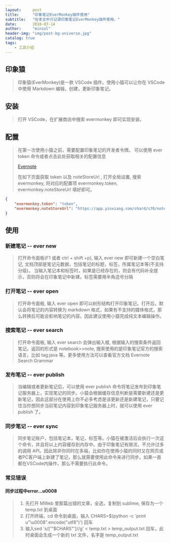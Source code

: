 ```yaml
---
layout:     post
title:      "印象笔记EverMonkey插件使用"
subtitle:   "在本文中只记录印象笔记EverMonkey插件使用。"
date:       2018-07-14
author:     "minsol"
header-img: "img/post-bg-universe.jpg"
catalog: true
tags:
    - 工具介绍
---
```


## 印象猿
>印象猿(EverMonkey)是一款 VSCode 插件。使用小猿可以让你在 VSCode 中使用 Markdown 编辑，创建，更新印象笔记。

## 安装
>打开 VSCode，在扩展商店中搜索 evermonkey 即可实现安装。

## 配置
>在第一次使用小猿之前，需要配置印象笔记的开发者令牌。
可以使用 ever token 命令或者点击此处获取相关的配置信息<p><a href="https://app.yinxiang.com/api/DeveloperToken.action">Evernote</a></p>
>在如下页面获取 token 以及 noteStoreUrl
, 打开全局设置, 搜索evermonkey, 将对应的配置项 evermonkey.token, evermonkey.noteStoreUrl 填好即可。
```json
{
    "evermonkey.token": "token",
    "evermonkey.noteStoreUrl": "https://app.yinxiang.com/shard/s70/notestore"
}
```

## 使用

### 新建笔记 -- ever new
>打开命令面板(F1 或者 ctrl + shift +p), 输入 ever new 即可新建一个空白笔记, 文档顶部是笔记元数据，包括笔记的标题，标签，所属笔记本等(不支持分级)。
当输入笔记本和标签时，如果是已经存在的，则会有代码补全提示，否则将会在印象笔记中新建。标签需要用半角逗号分隔

### 打开笔记 -- ever open
>打开命令面板, 输入 ever open 即可以树形结构打开印象笔记。打开后，默认会将笔记的内容转换为 markdown 格式，如果有不支持的媒体格式，那么转换后可能会影响笔记的内容。因此建议使用小猿完成纯文本编辑操作。

### 搜索笔记 -- ever search
>打开命令面板, 输入 ever search 会弹出输入框, 根据输入的搜索条件返回笔记。返回的形式是 notebook>>note, 搜索使用的是印象笔记官方的搜索语言，比如 tag:java 等。更多使用方法可以查看官方文档 Evernote Search Grammar

### 发布笔记 -- ever publish
>当编辑或者更新笔记后，可以使用 ever publish 命令将笔记发布到印象笔记服务器上，实现笔记的同步。小猿会根据缓存信息判断是需要新建还是更新笔记，因此这部分在使用上你不必多考虑是该更新还是新建笔记，只要记住当你想同步当前笔记内容到印象笔记服务器上时，就可以使用 ever publish 了。

### 同步笔记 -- ever sync
>同步笔记账户，包括笔记本，笔记，标签等。小猿在被激活后会执行一次这个命令，并且将以上内容缓存到内存中。由于印象笔记有限流，不允许过多的调用 API。因此除非你同时在多端，比如你在使用小猿的同时又在网页或者PC客户端上新建了笔记，那么就需要使用此命令来进行同步。如果一直都在VSCode内操作，那么不需要执行此命令。


### 常见错误
#### 同步过程中error...u0008 
> 1. 先打开 MWeb 里那篇出错的文章，全选，复制到 sublime, 保存为一个 temp.txt 到桌面
> 2. 打开终端，cd 命令到桌面，输入 CHARS=$(python -c 'print u"\u0008".encode("utf8")') 回车
> 3. 输入sed 's/['"$CHARS"']//g' < temp.txt > temp_output.txt 回车，此时桌面会生成一个新的 txt 文件，名字是 temp_output.txt